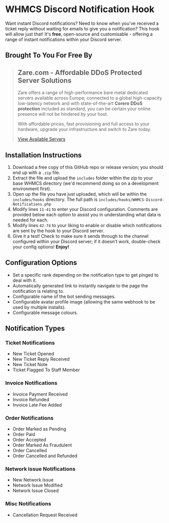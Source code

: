 # WHMCS Discord Notification Hook
Want instant Discord notifications? Need to know when you've received a ticket reply without waiting for emails to give you a notification? This hook will allow just that! It's **free**, open-source and customisable - offering a range of instant notifications within your Discord server. 

## Brought To You For Free By
> ## Zare.com - Affordable DDoS Protected Server Solutions
> Zare offers a range of high-performance bare metal dedicated servers available across Europe; connected to a global high-capacity low-latency network and with state-of-the-art **Corero DDoS protection** included as standard, you can be certain your online presence will not be hindered by your host.
> 
> With affordable prices, fast provisioning and full access to your hardware, upgrade your infrastructure and switch to Zare today.
> 
> [View Available Servers](https://www.zare.com)

## Installation Instructions
1. Download a free copy of this GitHub repo or release version; you should end up with a `.zip` file.
2. Extract the file and upload the `includes` folder within the zip to your base WHMCS directory (we'd recommend doing so on a development environment first).
3. Open up the file you have just uploaded, which will be within the `includes/hooks` directory. The full path is `includes/hooks/WHMCS-Discord-Notifications.php`
4. Modify lines `11-41` to enter your Discord configuration. Comments are provided below each option to assist you in understanding what data is needed for each.
5. Modify lines `42-74` to your liking to enable or disable which notifications are sent by the hook to your Discord server.
6. Give it a test! Check to make sure it sends through to the channel configured within your Discord server; if it doesn't work, double-check your config options! **Enjoy!**

## Configuration Options
* Set a specific rank depending on the notification type to get pinged to deal with it.
* Automatically generated link to instantly navigate to the page the notification is relating to.
* Configurable name of the bot sending messages.
* Configurable avatar profile image (allowing the same webhook to be used by multiple installs).
* Configurable message colours.

## Notification Types
### Ticket Notifications
* New Ticket Opened
* New Ticket Reply Received
* New Ticket Note
* Ticket Flagged To Staff Member  

### Invoice Notifications
* Invoice Payment Received
* Invoice Refunded
* Invoice Late Fee Added  

### Order Notifications
* Order Marked as Pending
* Order Paid
* Order Accepted
* Order Marked As Fraudulent
* Order Cancelled
* Order Cancelled and Refunded  

### Network Issue Notifications
* New Network Issue
* Network Issue Modified
* Network Issue Closed

### Misc Notifications
* Cancellation Request Received 
